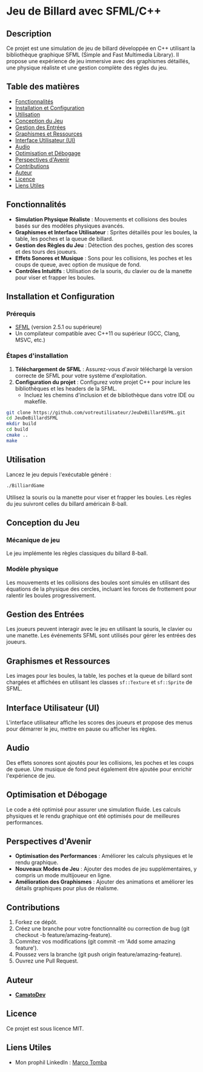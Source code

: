# Jeu de Billard avec SFML/C++

## Description

Ce projet est une simulation de jeu de billard développée en C++ utilisant la bibliothèque graphique SFML (Simple and Fast Multimedia Library). Il propose une expérience de jeu immersive avec des graphismes détaillés, une physique réaliste et une gestion complète des règles du jeu.

## Table des matières

- [Fonctionnalités](#fonctionnalités)
- [Installation et Configuration](#Installation-et-Configuration)
- [Utilisation](#utilisation)
- [Conception du Jeu](#Conception-du-Jeu)
- [Gestion des Entrées](#Gestion-des-Entrées)
- [Graphismes et Ressources](#Graphismes-et-Ressources)
- [Interface Utilisateur (UI)](#Interface-Utilisateur (UI))
- [Audio](#Audio)
- [Optimisation et Débogage](#Optimisation-et-Débogage)
- [Perspectives d'Avenir](#Perspectives-d'Avenir)
- [Contributions](#Contributions)
- [Auteur](#Auteur)
- [Licence](#Licence)
- [Liens Utiles](#Liens-Utiles)

## Fonctionnalités

- **Simulation Physique Réaliste** : Mouvements et collisions des boules basés sur des modèles physiques avancés.
- **Graphismes et Interface Utilisateur** : Sprites détaillés pour les boules, la table, les poches et la queue de billard.
- **Gestion des Règles du Jeu** : Détection des poches, gestion des scores et des tours des joueurs.
- **Effets Sonores et Musique** : Sons pour les collisions, les poches et les coups de queue, avec option de musique de fond.
- **Contrôles Intuitifs** : Utilisation de la souris, du clavier ou de la manette pour viser et frapper les boules.

## Installation et Configuration

### Prérequis

- [SFML](https://www.sfml-dev.org/download.php) (version 2.5.1 ou supérieure)
- Un compilateur compatible avec C++11 ou supérieur (GCC, Clang, MSVC, etc.)

### Étapes d'installation

1. **Téléchargement de SFML** : Assurez-vous d'avoir téléchargé la version correcte de SFML pour votre système d'exploitation.
2. **Configuration du projet** : Configurez votre projet C++ pour inclure les bibliothèques et les headers de la SFML.
   - Incluez les chemins d'inclusion et de bibliothèque dans votre IDE ou makefile.

```bash
git clone https://github.com/votreutilisateur/JeuDeBillardSFML.git
cd JeuDeBillardSFML
mkdir build
cd build
cmake ..
make
```

## Utilisation

Lancez le jeu depuis l'exécutable généré :

```bash
./BilliardGame
```

Utilisez la souris ou la manette pour viser et frapper les boules. Les règles du jeu suivront celles du billard américain 8-ball.

## Conception du Jeu

### Mécanique de jeu

Le jeu implémente les règles classiques du billard 8-ball.

### Modèle physique

Les mouvements et les collisions des boules sont simulés en utilisant des équations de la physique des cercles, incluant les forces de frottement pour ralentir les boules progressivement.

## Gestion des Entrées

Les joueurs peuvent interagir avec le jeu en utilisant la souris, le clavier ou une manette. Les événements SFML sont utilisés pour gérer les entrées des joueurs.

## Graphismes et Ressources

Les images pour les boules, la table, les poches et la queue de billard sont chargées et affichées en utilisant les classes `sf::Texture` et `sf::Sprite` de SFML.

## Interface Utilisateur (UI)

L'interface utilisateur affiche les scores des joueurs et propose des menus pour démarrer le jeu, mettre en pause ou afficher les règles.

## Audio

Des effets sonores sont ajoutés pour les collisions, les poches et les coups de queue. Une musique de fond peut également être ajoutée pour enrichir l'expérience de jeu.

## Optimisation et Débogage

Le code a été optimisé pour assurer une simulation fluide. Les calculs physiques et le rendu graphique ont été optimisés pour de meilleures performances. 

## Perspectives d'Avenir

- **Optimisation des Performances** : Améliorer les calculs physiques et le rendu graphique.
- **Nouveaux Modes de Jeu** : Ajouter des modes de jeu supplémentaires, y compris un mode multijoueur en ligne.
- **Amélioration des Graphismes** : Ajouter des animations et améliorer les détails graphiques pour plus de réalisme.

## Contributions

1. Forkez ce dépôt.
2. Créez une branche pour votre fonctionnalité ou correction de bug (git checkout -b feature/amazing-feature).
3. Commitez vos modifications (git commit -m 'Add some amazing feature').
4. Poussez vers la branche (git push origin feature/amazing-feature).
5. Ouvrez une Pull Request.

## Auteur

- **[CamatoDev](https://github.com/CamatoDev)**

## Licence

Ce projet est sous licence MIT.

## Liens Utiles

- Mon prophil LinkedIn : [Marco Tomba](https://www.linkedin.com/in/marco-tomba-574b042b7/)
